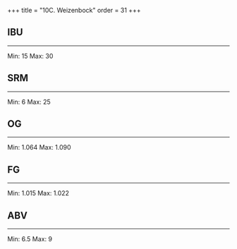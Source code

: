 +++
title = "10C. Weizenbock"
order = 31
+++
## IBU
******
Min: 15
Max: 30
## SRM
******
Min: 6
Max: 25
## OG
******
Min: 1.064
Max: 1.090
## FG
******
Min: 1.015
Max: 1.022
## ABV
******
Min: 6.5
Max: 9
